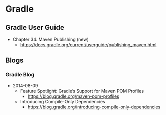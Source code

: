 # Gradle
## Gradle User Guide
* Chapter 34. Maven Publishing (new)
  * https://docs.gradle.org/current/userguide/publishing_maven.html

## Blogs
### Gradle Blog
* 2014-08-09
  * Feature Spotlight: Gradle’s Support for Maven POM Profiles
    * https://blog.gradle.org/maven-pom-profiles
  * Introducing Compile-Only Dependencies
    * https://blog.gradle.org/introducing-compile-only-dependencies
